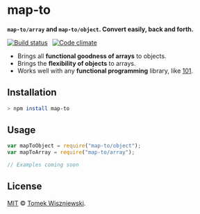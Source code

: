 map-to
======

**`map-to/array` and `map-to/object`. Convert easily, back and forth.**

[![Build status](https://img.shields.io/travis/tomekwi/map-to.js.svg?style=flat-square)](https://travis-ci.org/tomekwi/map-to.js) 
[![Code climate](https://img.shields.io/codeclimate/github/tomekwi/map-to.js.svg?style=flat-square)](https://codeclimate.com/github/tomekwi/map-to.js)

- Brings all **functional goodness of arrays** to objects.
- Brings the **flexibility of objects** to arrays.
- Works well with any **functional programming** library, like [101][].


[101]: https://github.com/tjmehta/101




Installation
------------

```sh
> npm install map-to
```




Usage
-----

```js
var mapToObject = require("map-to/object");
var mapToArray = require("map-to/array");

// Examples coming soon
```




License
-------

[MIT][] © [Tomek Wiszniewski][].


[MIT]: ./License.md
[Tomek Wiszniewski]: https://github.com/tomekwi
